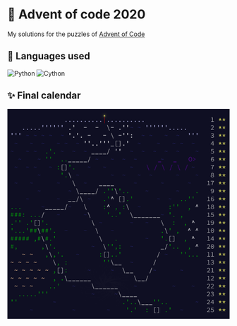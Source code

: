 # ‍🎄 Advent of code 2020

My solutions for the puzzles of [Advent of Code](https://adventofcode.com/2020)
## 🐍 Languages used

![Python](https://img.shields.io/badge/Python-14354C?style=for-the-badge&logo=python&logoColor=white)
![Cython](https://img.shields.io/badge/cython-f6c93d?style=for-the-badge&logo=python&logoColor=black)

## ✨ Final calendar

![Advent of Code 2020](images/aoc.png)
